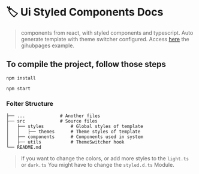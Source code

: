 # :label: Ui Styled Components Docs

>components from react, with styled components and typescript. Auto generate template with theme switcher configured.
>Access [here](https://hiimlex.github.io/ui-styled-components/) the gihubpages example.

## To compile the project, follow those steps

```
npm install

npm start
```

### Folter Structure

	├── ...				# Another files
	├── src				# Source files
	│   ├── styles			# Global styles of template
	│   │   ├── themes		# Theme styles of template
	│   ├── components		# Components used in system
	│   ├── utils			# ThemeSwitcher hook
	└── README.md

>If you want to change the colors, or add more styles to the
>`light.ts` or `dark.ts`
>You might have to change the `styled.d.ts` Module.
